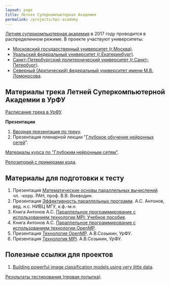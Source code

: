 ```yaml
---
layout: page
title: Летняя Суперкомпьютерная Академия
permalink: /projects/hpc-academy
---
```


[Летняя суперкомпьютерная академия](http://academy.hpc-russia.ru/) в 2017 году проводится в распределенном режиме. В проекте участвуют университеты:

- [Московский государственный университет (г.Москва)](http://academy.hpc-russia.ru/).
- [Уральский федеральный университет (г.Екатеринбург)](http://youthscience.urfu.ru/events/event/622/).
- [Санкт-Петербургский политехнический университет (г.Санкт-Петербург)](http://www.scc.spbstu.ru/index.php/19-isca/45-isca).
- [Северный (Арктический) федеральный университет имени М.В. Ломоносова](http://narfu.ru/life/news/classifieds/?ELEMENT_ID=290118).

## Материалы трека Летней Суперкомпьютерной Академии в УрФУ

[Расписание трека в УрФУ](/assets/hpc-academy/schedule.pdf).

**Презентации**

1. [Вводная презентация по треку](/assets/hpc-academy/intro.pdf).
2. Презентация пленарной лекции "[Глубокое обучение нейронных сетей](/assets/hpc-academy/nnets.pdf)".

[Материалы курса по "Глубоким нейронным сетям"](/courses/nnpython).

[Репозиторий с примерами кода](https://github.com/sozykin/dlpython_course).

## Материалы для подготовки к тесту

1. Презентация [Математические основы параллельных вычислений](http://academy.hpc-russia.ru/files/vvv_math_foundations.pdf). чл. -корр. РАН, проф. В.В. Воеводин.
2. Презентация [Эффективность параллельных программ](http://academy.hpc-russia.ru/files/antonov_efficiency.pdf). А.С. Антонов, вед. н.с. НИВЦ МГУ, к.ф.-м.н.
3. Книга Антонов А.С. [Параллельное программирование с использованием технологии MPI: Учебное пособие](https://parallel.ru/sites/default/files/tech/tech_dev/MPI/mpibook.pdf).
4. Книга Антонов А.С. [Параллельное программирование с использованием технологии OpenMP](https://parallel.ru/sites/default/files/info/parallel/openmp/OpenMP.pdf).
5. Презентация [Технология OpenMP](https://yadi.sk/i/a_uaC4lHfiWTw). А.В.Созыкин, УрФУ.
6. Презентация [Технология MPI](https://yadi.sk/i/ogYp1MYgk48Ba). А.В.Созыкин, УрФУ.

## Полезные ссылки для проектов

1. [Building powerful image classification models using very little data](https://blog.keras.io/building-powerful-image-classification-models-using-very-little-data.html).

[Результаты тестирования (первая попытка)](https://yadi.sk/i/VOnK5yu03Kaw6B).

